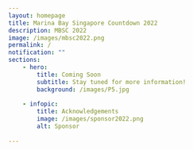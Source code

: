 ```yaml
---
layout: homepage
title: Marina Bay Singapore Countdown 2022
description: MBSC 2022
image: /images/mbsc2022.png
permalink: /
notification: ""
sections:
    - hero:
        title: Coming Soon
        subtitle: Stay tuned for more information!
        background: /images/P5.jpg
       
    - infopic:
        title: Acknowledgements 
        image: /images/sponsor2022.png
        alt: Sponsor
        
---
```

